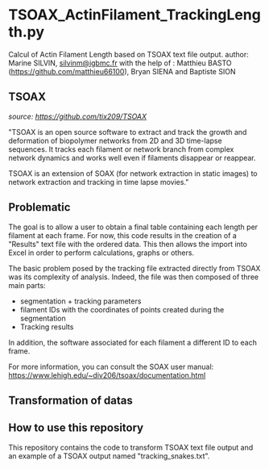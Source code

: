 # TSOAX_ActinFilament_TrackingLength.py
Calcul of Actin Filament Length based on TSOAX text file output.
author: Marine SILVIN, silvinm@igbmc.fr
with the help of : Matthieu BASTO (https://github.com/matthieu66100), Bryan SIENA and Baptiste SION


## TSOAX
_source: https://github.com/tix209/TSOAX_

"TSOAX is an open source software to extract and track the growth and deformation of biopolymer networks from 2D and 3D time-lapse sequences. It tracks each filament or network branch from complex network dynamics and works well even if filaments disappear or reappear.

TSOAX is an extension of SOAX (for network extraction in static images) to network extraction and tracking in time lapse movies."

## Problematic
The goal is to allow a user to obtain a final table containing each length per filament at each frame.
For now, this code results in the creation of a "Results" text file with the ordered data. This then allows the import into Excel in order to perform calculations, graphs or others.

The basic problem posed by the tracking file extracted directly from TSOAX was its complexity of analysis. Indeed, the file was then composed of three main parts:
- segmentation + tracking parameters
- filament IDs with the coordinates of points created during the segmentation
- Tracking results

In addition, the software associated for each filament a different ID to each frame.

For more information, you can consult the SOAX user manual: https://www.lehigh.edu/~div206/tsoax/documentation.html

## Transformation of datas




## How to use this repository
This repository contains the code to transform TSOAX text file output and an example of a TSOAX output named "tracking_snakes.txt".
